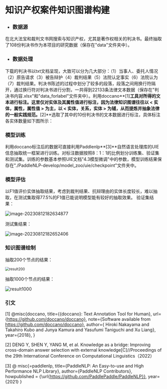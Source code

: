 # 知识产权案件知识图谱构建

- ### 数据源

​		在北大法宝和裁判文书网搜索与知识产权，尤其是著作权相关的判决书。最终抽取了108份判决书作为本项目的研究数据（保存在"data"文件夹中）。

- ### 数据处理

​		下载的判决书以txt文档呈现，大致可以分为几大部分：（1）当事人、委托人情况（2）原告请求（3）被告辩护（4）裁判结果（5）法院认定事实（6）法院认为（7）裁判结果。判决书陈述的过程中划分了较多的段落，段落之间用换行符隔开，通过换行符对判决书进行分割，一共得到22133条法律文本数据（保存在"判决书内容.xlsx"和"data_forlabel"文件夹中）。
​		利用doccano**[1]**工具对所得的文本进行标注。这里仅对实体及其属性值进行标注，因为法律知识图谱往往以 < 实体，属性，属性值 > 为主，以 < 实体，关系，实体 > 为辅，从而提炼并抽象法律的一般实践规范。**[2]**选取了其中的10份判决书的文本数据进行标注，具体标注各实体数量如下图所示：



### 模型训练

​		利用doccano标注后的数据可直接利用Paddlenlp**[3]**自然语言处理库的UIE信息抽取统一框架进行训练。对标注数据按照8：1：1的比例划分训练集、验证集和测试集。训练的参数基本参照UIE文档"4.3模型微调"中的参数，模型训练结果保存在"./PaddleNLP-develop/model_zoo/uie/checkpoint"文件夹中。

### 模型评估

以F1值评价实体抽取结果，考虑到裁判结果、抗辩理由的实体长度较长，难以抽取，在测试集取得77.5%的F1值已能说明模型能有较好的抽取效果。
验证集结果：

![image-20230812182634877](C:\Users\tang\AppData\Roaming\Typora\typora-user-images\image-20230812182634877.png)

测试集结果：

![image-20230812182652406](C:\Users\tang\AppData\Roaming\Typora\typora-user-images\image-20230812182652406.png)

### 知识图谱绘制

抽取200个节点的结果：

<img src="C:\大数据实践+毕业论文\中政法比赛\结果\result200.png" alt="result200" style="zoom:80%;" />

抽取1000个节点的结果：

![result1000](C:\大数据实践+毕业论文\中政法比赛\结果\result1000.png)

### 引文

[1] @misc{doccano,
  title={{doccano}: Text Annotation Tool for Human},
  url={https://github.com/doccano/doccano},
  note={Software available from https://github.com/doccano/doccano},
  author={
    Hiroki Nakayama and
    Takahiro Kubo and
    Junya Kamura and
    Yasufumi Taniguchi and
    Xu Liang},
  year={2018},
}

[2] DENG Y, SHEN Y, YANG M, et al. Knowledge as a bridge: Improving cross-domain answer selection with external knowledge[C]//Proceedings of the 29th International Conference on Computational Linguistics（2022）

[3] @ misc{=paddlenlp,
    title={PaddleNLP: An Easy-to-use and High Performance NLP Library},
    author={PaddleNLP Contributors},
    howpublished = {\url{https://github.com/PaddlePaddle/PaddleNLP}},
    year={2021}
}
